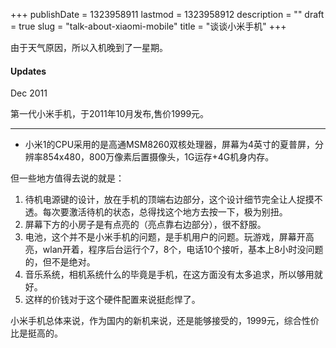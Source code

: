 +++
publishDate = 1323958911
lastmod = 1323958912
description = ""
draft = true
slug = "talk-about-xiaomi-mobile"
title = "谈谈小米手机"
+++


由于天气原因，所以入机晚到了一星期。

<div class="content-module yellow">
 <h4 class="toc" id="updates">Updates</h4>
 <p class="metasub">Dec 2011</p>
第一代小米手机，于2011年10月发布,售价1999元。
<hr class="sm-divider">
<ul>
      <li>
小米1的CPU采用的是高通MSM8260双核处理器，屏幕为4英寸的夏普屏，分辨率854x480，800万像素后置摄像头，1G运存+4G机身内存。
      </li>
    </ul>
</div>

但一些地方值得去说的就是：
<ol><li>待机电源键的设计，放在手机的顶端右边部分，这个设计细节完全让人捉摸不透。每次要激活待机的状态，总得找这个地方去按一下，极为别扭。</li>
<li>屏幕下方的小房子是有点亮的（亮点靠右边部分），很不舒服。</li>
<li>电池，这个并不是小米手机的问题，是手机用户的问题。玩游戏，屏幕开高亮，wlan开着，程序后台运行个7，8个，电话10个接听，基本上8小时没问题的，但不是绝对。</li>
<li>音乐系统，相机系统什么的毕竟是手机，在这方面没有太多追求，所以够用就好。</li>
<li>这样的价钱对于这个硬件配置来说挺彪悍了。</li>
</ol>
小米手机总体来说，作为国内的新机来说，还是能够接受的，1999元，综合性价比是挺高的。